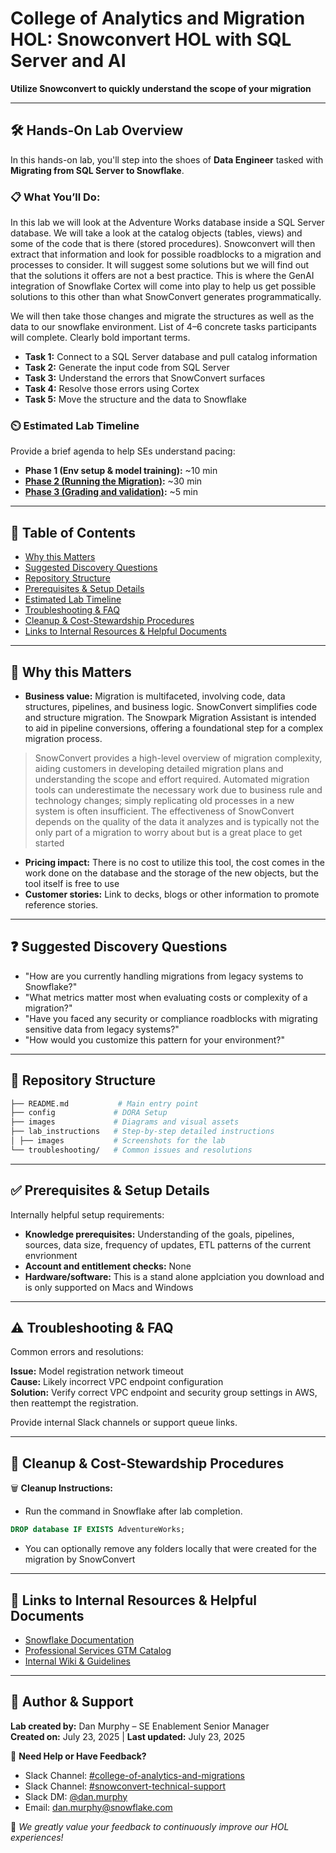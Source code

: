 # College of Analytics and Migration HOL: Snowconvert HOL with SQL Server and AI
**Utilize Snowconvert to quickly understand the scope of your migration**

---

## 🛠️ Hands-On Lab Overview

In this hands-on lab, you'll step into the shoes of **Data Engineer** tasked with **Migrating from SQL Server to Snowflake**.

### 📋 What You’ll Do:
In this lab we will look at the Adventure Works database inside a SQL Server database. We will take a look at the catalog objects (tables, views) and some of the code that is there (stored procedures). Snowconvert will then extract that information and look for possible roadblocks to a migration and processes to consider. It will suggest some solutions but we will find out that the solutions it offers are not a best practice. This is where the GenAI integration of Snowflake Cortex will come into play to help us get possible solutions to this other than what SnowConvert generates programmatically.

We will then take those changes and migrate the structures as well as the data to our snowflake environment.
List of 4–6 concrete tasks participants will complete. Clearly bold important terms.
- **Task 1:** Connect to a SQL Server database and pull catalog information
- **Task 2:** Generate the input code from SQL Server
- **Task 3:** Understand the errors that SnowConvert surfaces
- **Task 4:** Resolve those errors using Cortex
- **Task 5:** Move the structure and the data to Snowflake

### ⏲️ Estimated Lab Timeline

Provide a brief agenda to help SEs understand pacing:

- **Phase 1 (Env setup & model training):** ~10 min
- **[Phase 2 (Running the Migration)](/lab_instructions/readme.md):** ~30 min
- **[Phase 3 (Grading and validation)](/config):** ~5 min
  
---

## 📖 Table of Contents

- [Why this Matters](#-why-this-matters)
- [Suggested Discovery Questions](#-suggested-discovery-questions)
- [Repository Structure](#-repository-structure)
- [Prerequisites & Setup Details](#-prerequisites--setup-details)
- [Estimated Lab Timeline](#%EF%B8%8F-estimated-lab-timeline)
- [Troubleshooting & FAQ](#%EF%B8%8F-troubleshooting--faq)
- [Cleanup & Cost-Stewardship Procedures](#-cleanup--cost-stewardship-procedures)
- [Links to Internal Resources & Helpful Documents](#-links-to-internal-resources--helpful-documents)

---

## 📌 Why this Matters

- **Business value:** Migration is multifaceted, involving code, data structures, pipelines, and business logic. SnowConvert simplifies code and structure migration. The Snowpark Migration Assistant is intended to aid in pipeline conversions, offering a foundational step for a complex migration process. 
> SnowConvert provides a high-level overview of migration complexity, aiding customers in developing detailed migration plans and understanding the scope and effort required. Automated migration tools can underestimate the necessary work due to business rule and technology changes; simply replicating old processes in a new system is often insufficient. The effectiveness of SnowConvert depends on the quality of the data it analyzes and is typically not the only part of a migration to worry about but is a great place to get started
- **Pricing impact:** There is no cost to utilize this tool, the cost comes in the work done on the database and the storage of the new objects, but the tool itself is free to use
- **Customer stories:** Link to decks, blogs or other information to promote reference stories.

---

## ❓ Suggested Discovery Questions

- "How are you currently handling migrations from legacy systems to Snowflake?"
- "What metrics matter most when evaluating costs or complexity of a migration?"
- "Have you faced any security or compliance roadblocks with migrating sensitive data from legacy systems?"
- "How would you customize this pattern for your environment?"

---

## 📂 Repository Structure

```bash
├── README.md           # Main entry point
├── config             # DORA Setup
├── images             # Diagrams and visual assets
├── lab_instructions   # Step-by-step detailed instructions
│ ├── images           # Screenshots for the lab
└── troubleshooting/   # Common issues and resolutions
```
---

## ✅ Prerequisites & Setup Details

Internally helpful setup requirements:

- **Knowledge prerequisites:** Understanding of the goals, pipelines, sources, data size, frequency of updates, ETL patterns of the current envrionment
- **Account and entitlement checks:** None
- **Hardware/software:** This is a stand alone applciation you download and is only supported on Macs and Windows

---

## ⚠️ Troubleshooting & FAQ

Common errors and resolutions:

**Issue:** Model registration network timeout  
**Cause:** Likely incorrect VPC endpoint configuration  
**Solution:** Verify correct VPC endpoint and security group settings in AWS, then reattempt the registration.

Provide internal Slack channels or support queue links.

---

## 🧹 Cleanup & Cost-Stewardship Procedures

🗑 **Cleanup Instructions:**
- Run the command in Snowflake after lab completion.
```sql
DROP database IF EXISTS AdventureWorks;
``` 
- You can optionally remove any folders locally that were created for the migration by SnowConvert

---


## 🔗 Links to Internal Resources & Helpful Documents

- [Snowflake Documentation](https://docs.snowflake.com/en/migrations/snowconvert-docs/general/getting-started/README)
- [Professional Services GTM Catalog](https://snowflake.seismic.com/Link/Content/DC4X82m96XPWcGWGMpCRMpMPW4p3)
- [Internal Wiki & Guidelines](#)

---

## 👤 Author & Support

**Lab created by:** Dan Murphy – SE Enablement Senior Manager  
**Created on:** July 23, 2025 | **Last updated:** July 23, 2025

💬 **Need Help or Have Feedback?**  
- Slack Channel: [#college-of-analytics-and-migrations](https://snowflake.enterprise.slack.com/archives/C06R6B6MBNC)  
- Slack Channel: [#snowconvert-technical-support](https://snowflake.enterprise.slack.com/archives/C04QD2LN37H)  
- Slack DM: [@dan.murphy](https://snowflake.enterprise.slack.com/team/WEJR92JS2)  
- Email: [dan.murphy@snowflake.com](mailto:dan.murphy@snowflake.com)

🌟 *We greatly value your feedback to continuously improve our HOL experiences!*
